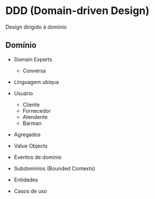 # DDD (Domain-driven Design)

Design dirigido à domínio

## Domínio

- Domain Experts
  - Conversa
- Linguagem ubíqua

- Usuário
  - Cliente
  - Fornecedor
  - Atendente
  - Barman
  
- Agregados
- Value Objects
- Eventos de domínio
- Subdomínios (Bounded Contexts)
- Entidades
- Casos de uso
